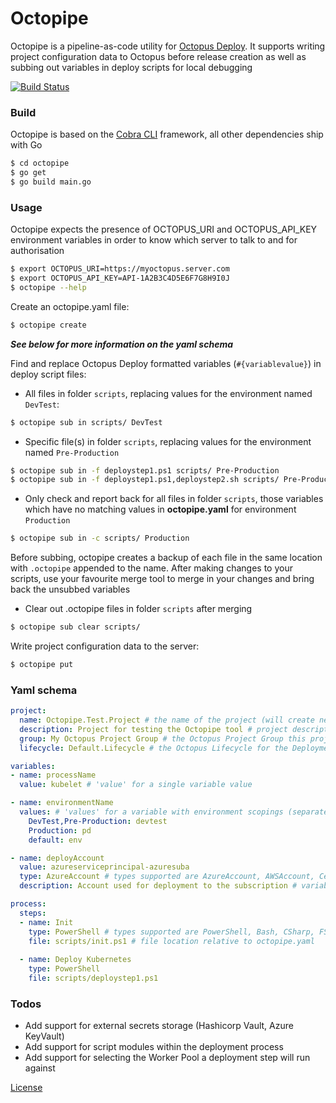 # Octopipe

Octopipe is a pipeline-as-code utility for [Octopus Deploy].  It supports writing project configuration data to Octopus before release creation as well as subbing out variables in deploy scripts for local debugging

[![Build Status](https://dev.azure.com/asos/ASOS%20Core/_apis/build/status/ASOS.octopipe?branchName=master)](https://dev.azure.com/asos/ASOS%20Core/_build/latest?definitionId=1776&branchName=master)

### Build

Octopipe is based on the [Cobra CLI] framework, all other dependencies ship with Go

```sh
$ cd octopipe
$ go get
$ go build main.go
```

### Usage

Octopipe expects the presence of OCTOPUS_URI and OCTOPUS_API_KEY environment variables in order to know which server to talk to and for authorisation
```sh
$ export OCTOPUS_URI=https://myoctopus.server.com
$ export OCTOPUS_API_KEY=API-1A2B3C4D5E6F7G8H9I0J
$ octopipe --help
```
Create an octopipe.yaml file:
```sh
$ octopipe create
```
**_See below for more information on the yaml schema_**

Find and replace Octopus Deploy formatted variables (`#{variablevalue}`) in deploy script files:

- All files in folder `scripts`, replacing values for the environment named `DevTest`:
    
```sh
$ octopipe sub in scripts/ DevTest
```
- Specific file(s) in folder `scripts`, replacing values for the environment named `Pre-Production`
```sh
$ octopipe sub in -f deploystep1.ps1 scripts/ Pre-Production
$ octopipe sub in -f deploystep1.ps1,deploystep2.sh scripts/ Pre-Production
```
- Only check and report back for all files in folder `scripts`, those variables which have no matching values in **octopipe.yaml** for environment `Production`
```sh
$ octopipe sub in -c scripts/ Production
```

Before subbing, octopipe creates a backup of each file in the same location with `.octopipe` appended to the name.  After making changes to your scripts, use your favourite merge tool to merge in your changes and bring back the unsubbed variables

- Clear out .octopipe files in folder `scripts` after merging
```sh
$ octopipe sub clear scripts/
```
Write project configuration data to the server:
```sh
$ octopipe put
```
### Yaml schema
```Yaml
project:
  name: Octopipe.Test.Project # the name of the project (will create new if the slug does not resolve)
  description: Project for testing the Octopipe tool # project description
  group: My Octopus Project Group # the Octopus Project Group this project will belong to
  lifecycle: Default.Lifecycle # the Octopus Lifecycle for the Deployment Process

variables:
- name: processName
  value: kubelet # 'value' for a single variable value

- name: environmentName
  values: # 'values' for a variable with environment scopings (separated by comma), 'default' being an optional unscoped value
    DevTest,Pre-Production: devtest
    Production: pd
    default: env

- name: deployAccount
  value: azureserviceprincipal-azuresuba
  type: AzureAccount # types supported are AzureAccount, AWSAccount, Certificate, String (default)
  description: Account used for deployment to the subscription # variable description

process:
  steps:
  - name: Init
    type: PowerShell # types supported are PowerShell, Bash, CSharp, FSharp
    file: scripts/init.ps1 # file location relative to octopipe.yaml
    
  - name: Deploy Kubernetes
    type: PowerShell
    file: scripts/deploystep1.ps1
```
### Todos

 - Add support for external secrets storage (Hashicorp Vault, Azure KeyVault)
 - Add support for script modules within the deployment process
 - Add support for selecting the Worker Pool a deployment step will run against

[License]


   [Octopus Deploy]: <https://octopus.com>
   [Cobra CLI]: <https://github.com/spf13/cobra>
   [License]: <https://github.com/ASOS/octopipe/blob/master/LICENSE>